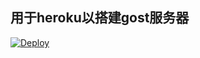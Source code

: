 ## 用于heroku以搭建gost服务器  
[![Deploy](https://www.herokucdn.com/deploy/button.png)](https://heroku.com/deploy)
